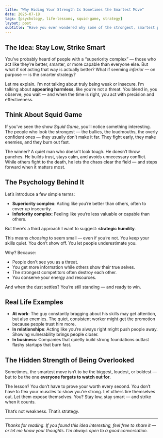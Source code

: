 ```yaml
---
title: "Why Hiding Your Strength Is Sometimes the Smartest Move"
date: 2025-07-18
tags: [psychology, life-lessons, squid-game, strategy]
layout: post
subtitle: "Have you ever wondered why some of the strongest, smartest people don't always win in life? Why the loudest person in the room doesn’t always come out on top? Let me share a theory that’s been brewing in my mind — and it might change the way you think about success, strength, and survival."
---
```



## The Idea: Stay Low, Strike Smart

You’ve probably heard of people with a “superiority complex” — those who act like they’re better, smarter, or more capable than everyone else. But what if *not* acting that way is actually better? What if seeming *inferior* — on purpose — is the smarter strategy?

Let me explain. I'm not talking about truly being weak or insecure. I’m talking about **appearing harmless**, like you’re not a threat. You blend in, you observe, you wait — and when the time is right, you act with precision and effectiveness.

## Think About Squid Game

If you've seen the show *Squid Game*, you’ll notice something interesting. The people who look the strongest — the bullies, the loudmouths, the overly confident ones — they usually don’t make it far. They fight early, they make enemies, and they burn out fast.

The winner? A quiet man who doesn't look tough. He doesn’t throw punches. He builds trust, stays calm, and avoids unnecessary conflict. While others fight to the death, he lets the chaos clear the field — and steps forward when it matters most.

## The Psychology Behind It

Let’s introduce a few simple terms:

- **Superiority complex**: Acting like you’re better than others, often to cover up insecurity.  
- **Inferiority complex**: Feeling like you’re less valuable or capable than others.

But there’s a third approach I want to suggest: **strategic humility**.

This means *choosing* to seem small — even if you’re not. You keep your skills quiet. You don’t show off. You let people underestimate you.

Why? Because:

- People don't see you as a threat.
- You get more information while others show their true selves.
- The strongest competitors often destroy each other.
- You conserve your energy and resources.

And when the dust settles? You’re still standing — and ready to win.

## Real Life Examples

- **At work**: The guy constantly bragging about his skills may get attention, but also enemies. The quiet, consistent worker might get the promotion because people trust him more.  
- **In relationships**: Acting like you’re always right might push people away. Showing vulnerability brings people closer.  
- **In business**: Companies that quietly build strong foundations outlast flashy startups that burn fast.

## The Hidden Strength of Being Overlooked

Sometimes, the smartest move isn’t to be the biggest, loudest, or boldest — but to be the one **everyone forgets to watch out for**.

The lesson? You don’t have to prove your worth every second. You don’t have to flex your muscles to show you’re strong. Let others tire themselves out. Let them expose themselves. You? Stay low, stay smart — and strike when it counts.

That’s not weakness. That’s strategy.

---

*Thanks for reading. If you found this idea interesting, feel free to share it — or let me know your thoughts. I'm always open to a good conversation.*
